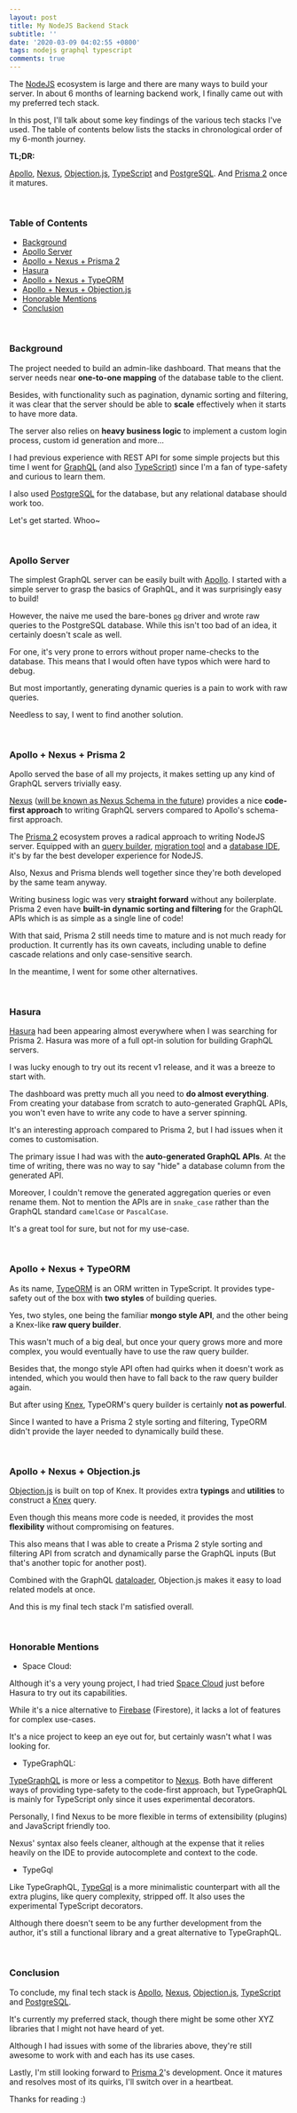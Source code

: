```yaml
---
layout: post
title: My NodeJS Backend Stack
subtitle: ''
date: '2020-03-09 04:02:55 +0800'
tags: nodejs graphql typescript
comments: true
---
```

The [NodeJS][nodejs] ecosystem is large and there are many ways to build your server.
In about 6 months of learning backend work, I finally came out with my preferred
tech stack.

In this post, I'll talk about some key findings of the various tech stacks I've
used. The table of contents below lists the stacks in chronological order of my
6-month journey.

**TL;DR:**

[Apollo][apollo-server], [Nexus][nexus], [Objection.js][objection], [TypeScript][typescript] and [PostgreSQL][postgres]. And [Prisma 2][prisma2] once it
matures.

<br>

### Table of Contents

- [Background](#background)
- [Apollo Server](#apollo-server)
- [Apollo + Nexus + Prisma 2](#apollo%20%2B%20nexus%20%2B%20prisma%202)
- [Hasura](#hasura)
- [Apollo + Nexus + TypeORM](#apollo%20%2B%20nexus%20%2B%20typeorm)
- [Apollo + Nexus + Objection.js](#apollo%20%2B%20nexus%20%2B%20objection.js)
- [Honorable Mentions](#honorable-mentions)
- [Conclusion](#conclusion)

<br>

### Background

The project needed to build an admin-like dashboard. That means that the server
needs near **one-to-one mapping** of the database table to the client.

Besides, with functionality such as pagination, dynamic sorting and filtering,
it was clear that the server should be able to **scale** effectively when it starts
to have more data.

The server also relies on **heavy business logic** to implement a custom login
process, custom id generation and more...

I had previous experience with REST API for some simple projects but this
time I went for [GraphQL][graphql] (and also [TypeScript][typescript]) since I'm a fan of type-safety and
curious to learn them.

I also used [PostgreSQL][postgres] for the database, but any relational database should work
too.

Let's get started. Whoo~

<br>

### Apollo Server

The simplest GraphQL server can be easily built with [Apollo][apollo-server]. I started with a
simple server to grasp the basics of GraphQL, and it was surprisingly easy to
build!

However, the naive me used the bare-bones [`pg`][pg] driver and wrote raw queries to
the PostgreSQL database. While this isn't too bad of an idea, it certainly
doesn't scale as well.

For one, it's very prone to errors without proper name-checks to the database.
This means that I would often have typos which were hard to debug.

But most importantly, generating dynamic queries is a pain to work with raw
queries.

Needless to say, I went to find another solution.

<br>

### Apollo + Nexus + Prisma 2

Apollo served the base of all my projects, it makes setting up any
kind of GraphQL servers trivially easy.

[Nexus][nexus] ([will be known as Nexus Schema in the future](https://github.com/prisma-labs/nexus/issues/373)) provides a
nice **code-first approach** to writing GraphQL servers compared to Apollo's
schema-first approach.

The [Prisma 2][prisma2] ecosystem proves a radical approach to writing NodeJS server.
Equipped with an [query builder][prisma2-client], [migration tool][prisma2-migrate] and a [database IDE][prisma2-studio], it's by far
the best developer experience for NodeJS.

Also, Nexus and Prisma blends well together since they're both developed
by the same team anyway.

Writing business logic was very **straight forward** without any boilerplate. Prisma 2
even have **built-in dynamic sorting and filtering** for the GraphQL APIs which is
as simple as a single line of code!

With that said, Prisma 2 still needs time to mature and is not much
ready for production. It currently has its own caveats, including unable to
define cascade relations and only case-sensitive search.

In the meantime, I went for some other alternatives.

<br>

### Hasura

[Hasura][hasura] had been appearing almost everywhere when I was searching for Prisma 2.
Hasura was more of a full opt-in solution for building GraphQL servers.

I was lucky enough to try out its recent v1 release, and it was a breeze to
start with.

The dashboard was pretty much all you need to **do almost everything**. From
creating your database from scratch to auto-generated GraphQL APIs, you
won't even have to write any code to have a server spinning.

It's an interesting approach compared to Prisma 2, but I had issues when it comes
to customisation.

The primary issue I had was with the **auto-generated GraphQL APIs**. At the time of
writing, there was no way to say "hide" a database column from the generated
API.

Moreover, I couldn't remove the generated aggregation queries or even rename
them. Not to mention the APIs are in `snake_case` rather than the GraphQL
standard `camelCase` or `PascalCase`.

It's a great tool for sure, but not for my use-case.

<br>

### Apollo + Nexus + TypeORM

As its name, [TypeORM][typeorm] is an ORM written in TypeScript. It provides type-safety
out of the box with **two styles** of building queries.

Yes, two styles, one being the familiar **mongo style API**, and the other being a
Knex-like **raw query builder**.

This wasn't much of a big deal, but once your query grows more and more complex,
you would eventually have to use the raw query builder.

Besides that, the mongo style API often had quirks when it doesn't work as
intended, which you would then have to fall back to the raw query builder again.

But after using [Knex][knex], TypeORM's query builder is certainly **not as powerful**.

Since I wanted to have a Prisma 2 style sorting and filtering, TypeORM didn't
provide the layer needed to dynamically build these.

<br>

### Apollo + Nexus + Objection.js

[Objection.js][objection] is built on top of Knex. It provides extra **typings** and **utilities** to
construct a [Knex][knex] query.

Even though this means more code is needed, it provides the most **flexibility**
without compromising on features.

This also means that I was able to create a Prisma 2 style sorting and filtering
API from scratch and dynamically parse the GraphQL inputs (But that's another
topic for another post).

Combined with the GraphQL [dataloader][dataloader], Objection.js makes it easy to load
related models at once.

And this is my final tech stack I'm satisfied overall.

<br>

### Honorable Mentions

- Space Cloud:

Although it's a very young project, I had tried [Space Cloud][space-cloud] just before Hasura
to try out its capabilities.

While it's a nice alternative to [Firebase][firebase] (Firestore), it lacks a lot of
features for complex use-cases.

It's a nice project to keep an eye out for, but certainly wasn't what I was
looking for.

- TypeGraphQL:

[TypeGraphQL][typegraphql] is more or less a competitor to [Nexus][nexus]. Both have different ways of
providing type-safety to the code-first approach, but TypeGraphQL is mainly for
TypeScript only since it uses experimental decorators.

Personally, I find Nexus to be more flexible in terms of extensibility (plugins)
and JavaScript friendly too.

Nexus' syntax also feels cleaner, although at the expense that it relies
heavily on the IDE to provide autocomplete and context to the code.

- TypeGql

Like TypeGraphQL, [TypeGql][typegql] is a more minimalistic counterpart with all the extra
plugins, like query complexity, stripped off. It also uses the experimental
TypeScript decorators.

Although there doesn't seem to be any further development from the author, it's
still a functional library and a great alternative to TypeGraphQL.

<br>

### Conclusion

To conclude, my final tech stack is [Apollo][apollo-server], [Nexus][nexus], [Objection.js][objection], [TypeScript][typescript] and [PostgreSQL][postgres].

It's currently my preferred stack, though there might be some other XYZ libraries
that I might not have heard of yet.

Although I had issues with some of the libraries above, they're still awesome to
work with and each has its use cases.

Lastly, I'm still looking forward to [Prisma 2][prisma2]'s development. Once it matures and
resolves most of its quirks, I'll switch over in a heartbeat.

Thanks for reading :)

[apollo-server]: https://www.apollographql.com/docs/apollo-server/
[nexus]: https://nexus.js.org/
[postgres]: https://www.postgresql.org/
[typescript]: https://www.typescriptlang.org/
[knex]: https://knexjs.org/
[objection]: https://vincit.github.io/objection.js/
[hasura]: https://hasura.io/
[typegraphql]: https://typegraphql.ml/
[typegql]: https://prismake.github.io/typegql/
[space-cloud]: https://spaceuptech.com/
[typeorm]: https://typeorm.io
[prisma2]: https://github.com/prisma/prisma2
[prisma2-client]: https://github.com/prisma/prisma-client-js
[prisma2-migrate]: https://github.com/prisma/migrate
[prisma2-studio]: https://github.com/prisma/studio
[graphql]: https://graphql.org/
[nodejs]: https://nodejs.org
[pg]: https://node-postgres.com/
[dataloader]: https://github.com/graphql/dataloader
[firebase]: https://firebase.google.com
